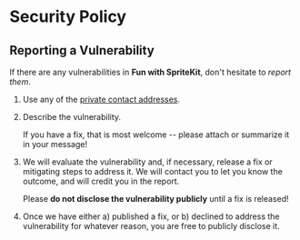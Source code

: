 # Security Policy

## Reporting a Vulnerability

If there are any vulnerabilities in **Fun with SpriteKit**, don't hesitate to _report them_.

1. Use any of the [private contact addresses](https://github.com/developer-academy-unina/Workshop-Fun-with-SpriteKit#support).
2. Describe the vulnerability.

   If you have a fix, that is most welcome -- please attach or summarize it in your message!

3. We will evaluate the vulnerability and, if necessary, release a fix or mitigating steps to address it. We will contact you to let you know the outcome, and will credit you in the report.

   Please **do not disclose the vulnerability publicly** until a fix is released!

4. Once we have either a) published a fix, or b) declined to address the vulnerability for whatever reason, you are free to publicly disclose it.
